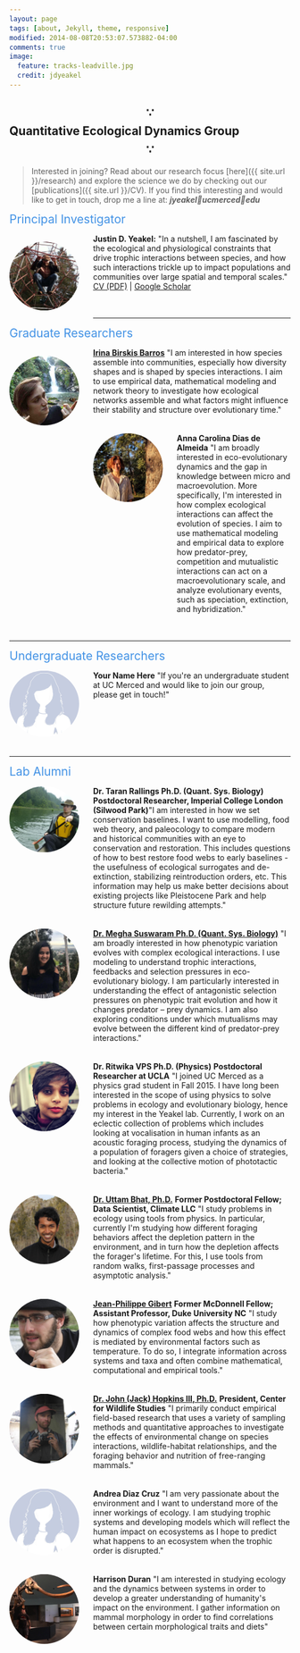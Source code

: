 ```yaml
---
layout: page
tags: [about, Jekyll, theme, responsive]
modified: 2014-08-08T20:53:07.573882-04:00
comments: true
image:
  feature: tracks-leadville.jpg
  credit: jdyeakel
---
```




<!---
Our group is generally interested in the physical and biological constraints that shape trophic interactions, and how changes in these interactions impact community dynamics over both ecological and evolutionary time. 
We employ both theoretical as well as empirical approaches to address many different aspects of problems that fall within this central focus, including but not limited to:   

* Nonlinear dynamics   
* Stochastic processes   
* Dynamic programming   
* Stable isotopes   
* Historical records
* Paleontological data   



I generally use network-theoretic approaches – combined with empirical measures of interactions e.g. stable isotopic data – to try to understand how species interactions trickle up to impact the structure and functioning of ecological communities. My long-term interests fall into 3 core themes:

* the proximate drivers and ultimate effects of species interactions
* the effects of large-scale (spatial and temporal) factors on community assembly and dis-assembly
* the interplay between landscape structure and population/community dynamics
-->


## $$\because$$ Quantitative Ecological Dynamics Group $$\because$$  

> Interested in joining? Read about our research focus [here]({{ site.url }}/research) and explore the science we do by checking out our [publications]({{ site.url }}/CV). If you find this interesting and would like to get in touch, drop me a line at: ***jyeakel🤖ucmerced🤖edu***   


<span style="text-align=left;font-size:1.5em;color:#4292E5;">Principal Investigator</span>   
<div>
<!-- <p style="float: left;padding-right:25px"><img src="/images/justin-web.jpg" width="125"></p>     -->
  <p style="float: left; padding-right: 25px;"><img src="/images/justin-web.jpg" style="clip-path: ellipse(50% 50%); width: 125px; height: auto;" alt="Justin D. Yeakel bio photo"></p> 
<b>Justin D. Yeakel:</b> "In a nutshell, I am fascinated by the ecological and physiological constraints that drive trophic interactions between species, and how such interactions trickle up to impact populations and communities over large spatial and temporal scales." <a href="{{ site.url }}/CV/Yeakel_CV/Yeakel_CV.pdf" target="_blank">CV (PDF)</a> | <a href="http://scholar.google.com/citations?user=nWHtsZYAAAAJ&hl=en&oi=sra" target="_blank">Google Scholar</a> <BR> <BR>
</div>       

<BR CLEAR="...">

<!-- ---

<span style="text-align=left;font-size:1.5em;color:#4292E5;">Postdoctoral Researchers</span> 
<div>
Check back soon...
</div>     

<BR CLEAR="..."> -->

---

<span style="text-align=left;font-size:1.5em;color:#4292E5;">Graduate Researchers</span> 
<div>
<p style="float: left;padding-right:25px"><img src="/images/Irina-web.jpg" style="clip-path: ellipse(50% 50%); width: 125px; height: auto;"></p>
 <b><a href="https://birskisbarros.weebly.com/" target="_blank">Irina Birskis Barros</a></b> "I am interested in how species assemble into communities, especially how diversity shapes and is shaped by species interactions. I aim to use empirical data, mathematical modeling and network theory to investigate how ecological networks assemble and what factors might influence their stability and structure over evolutionary time."  <BR> <BR>     
</div>     

<BR CLEAR="...">   

<div style="display: flex; align-items: flex-start;">
    <div style="flex-shrink: 0; padding-right: 25px;">
        <img src="/images/anna-web.jpg" style="clip-path: ellipse(50% 50%); width: 125px; height: auto;" alt="Anna Carolina Dias de Almeida bio photo">
    </div>
    <div>
        <b>Anna Carolina Dias de Almeida</b> "I am broadly interested in eco-evolutionary dynamics and the gap in knowledge between micro and macroevolution. More specifically, I'm interested in how complex ecological interactions can affect the evolution of species. I aim to use mathematical modeling and empirical data to explore how predator-prey, competition and mutualistic interactions can act on a macroevolutionary scale, and analyze evolutionary events, such as speciation, extinction, and hybridization."
        <br><br>
    </div>
</div> 

<BR CLEAR="...">

---    

<span style="text-align=left;font-size:1.5em;color:#4292E5;">Undergraduate Researchers</span> 
<div style="display: flex; align-items: flex-start;">
    <div style="flex-shrink: 0; padding-right: 25px;">
      <img src="/images/person.jpg" style="clip-path: ellipse(50% 50%); width: 125px; height: auto;">
    </div>
  <div>
    <b>Your Name Here</b> "If you're an undergraduate student at UC Merced and would like to join our group, please get in touch!"  <BR> <BR> <BR> <BR>     
  </div> 
</div>     

<BR CLEAR="...">

---

<span style="text-align=left;font-size:1.5em;color:#4292E5;">Lab Alumni</span>
<div style="display: flex; align-items: flex-start;">
    <div style="flex-shrink: 0; padding-right: 25px;">
      <img src="/images/Taran-web.jpg" style="clip-path: ellipse(50% 50%); width: 125px; height: auto;">
    </div>
<div>
  <b>Dr. Taran Rallings Ph.D. (Quant. Sys. Biology)</b> <b>Postdoctoral Researcher, Imperial College London (Silwood Park)</b>"I am interested in how we set conservation baselines. I want to use modelling, food web theory, and paleocology to compare modern and historical communities with an eye to  conservation and restoration. This includes questions of how to best restore food webs to early baselines - the usefulness of ecological surrogates and de-extinction, stabilizing reintroduction orders, etc. This information may help us make better decisions about existing projects like Pleistocene Park and help structure future rewilding attempts."  <BR> <BR>     
  </div> 
</div>     

<BR CLEAR="...">   

<div style="display: flex; align-items: flex-start;">
    <div style="flex-shrink: 0; padding-right: 25px;">
      <img src="/images/Megha-web.jpg" style="clip-path: ellipse(50% 50%); width: 125px; height: auto;">
    </div>
<div>  
<b><a href="http://www.meghasuswaram.com" target="_blank">Dr. Megha Suswaram Ph.D. (Quant. Sys. Biology)</a></b> "I am broadly interested in how phenotypic variation evolves with complex ecological interactions. I use modeling to understand trophic interactions, feedbacks and selection pressures in eco-evolutionary biology.  I am particularly interested in understanding the effect of antagonistic selection pressures on phenotypic trait evolution and how it changes predator – prey dynamics. I am also exploring conditions under which mutualisms may evolve between the different kind of predator-prey interactions."  <BR> <BR>     
  </div> 
</div>      

<BR CLEAR="...">


<div style="display: flex; align-items: flex-start;">
    <div style="flex-shrink: 0; padding-right: 25px;">
    <img src="/images/Ritwika-web2.jpg" style="clip-path: ellipse(50% 50%); width: 125px; height: auto;">
    </div>
<div> 
<b>Dr. Ritwika VPS Ph.D. (Physics)</b> <b>Postdoctoral Researcher at UCLA</b> "I joined UC Merced as a physics grad student in Fall 2015. I have long been interested in the scope of using physics to solve problems in ecology and evolutionary biology, hence my interest in the Yeakel lab. Currently, I work on an eclectic collection of problems which includes looking at vocalisation in human infants as an acoustic foraging process, studying the dynamics of a population of foragers given a choice of strategies, and looking at the collective motion of phototactic bacteria."  <BR> <BR>     
  </div> 
</div>       

<BR CLEAR="...">


<div style="display: flex; align-items: flex-start;">
    <div style="flex-shrink: 0; padding-right: 25px;">
    <img src="/images/Uttam-web.jpg" style="clip-path: ellipse(50% 50%); width: 125px; height: auto;">
    </div>
<div> 
    <b><a href="https://scholar.google.com/citations?user=8AVQ7NgAAAAJ&hl=en" target="_blank">Dr. Uttam Bhat, Ph.D.</a></b> <b>Former Postdoctoral Fellow; Data Scientist, Climate LLC</b> "I study problems in ecology using tools from physics. In particular, currently I'm studying how different foraging behaviors affect the depletion pattern in the environment, and in turn how the depletion affects the forager's lifetime. For this, I use tools from random walks, first-passage processes and asymptotic analysis."  <BR> <BR>     
  </div> 
</div>      

<BR CLEAR="...">

<div style="display: flex; align-items: flex-start;">
    <div style="flex-shrink: 0; padding-right: 25px;">
    <img src="/images/JP-web.jpg" style="clip-path: ellipse(50% 50%); width: 125px; height: auto;">
    </div>
<div> 
    <b><a href="http://jeanpgibert.weebly.com" target="_blank">Jean-Philippe Gibert</a></b> <b>Former McDonnell Fellow; Assistant Professor, Duke University NC</b> "I study how phenotypic variation affects the structure and dynamics of complex food webs and how this effect is mediated by environmental factors such as temperature. To do so, I integrate information across systems and taxa and often combine mathematical, computational and empirical tools." <BR> <BR> 
  </div> 
</div>        

<BR CLEAR="...">

<div style="display: flex; align-items: flex-start;">
    <div style="flex-shrink: 0; padding-right: 25px;">
    <img src="/images/Jack-web.jpg" style="clip-path: ellipse(50% 50%); width: 125px; height: auto;">
    </div>
<div> 
    <b><a href="http://jackhopkinswildlife.com" target="_blank">Dr. John (Jack) Hopkins III, Ph.D.</a></b> <b>President, Center for Wildlife Studies</b> "I primarily conduct empirical field-based research that uses a variety of sampling methods and quantitative approaches to investigate the effects of environmental change on species interactions, wildlife-habitat relationships, and the foraging behavior and nutrition of free-ranging mammals." <BR> <BR> 
  </div> 
</div>      

<BR CLEAR="...">

<div style="display: flex; align-items: flex-start;">
    <div style="flex-shrink: 0; padding-right: 25px;">
    <img src="/images/person.jpg" style="clip-path: ellipse(50% 50%); width: 125px; height: auto;">
    </div>
<div>     
<b>Andrea Diaz Cruz</b> "I am very passionate about the environment and I want to understand more of the inner workings of ecology. I am studying trophic systems and developing models which will reflect the human impact on ecosystems as I hope to predict what happens to an ecosystem when the trophic order is disrupted."  <BR> <BR> 
  </div> 
</div>     

<BR CLEAR="...">

<div style="display: flex; align-items: flex-start;">
    <div style="flex-shrink: 0; padding-right: 25px;">
    <img src="/images/Harrison-web.jpg" style="clip-path: ellipse(50% 50%); width: 125px; height: auto;">
    </div>
<div>       
<b>Harrison Duran</b> "I am interested in studying ecology and the dynamics between systems in order to develop a greater  understanding of  humanity's impact on the environment. I gather information on mammal morphology in order to find correlations between certain morphological traits and diets"  <BR> <BR>     
  </div> 
</div>     





         

<!---
###Background

I graduated in 2004 from Kent State University in Ohio (my home state) with a degree in Biological Anthropology, a minor in biology, and specializing in outdoor education (I spent two years working at LongAcre Expeditions, and am a graduate of the NOLS Alaska summer course).
After reading Chaos by James Glieck in 2003, and his beautiful descriptions of the Santa Cruz campus, I sent a random email to [Paul Koch](http://www.es.ucsc.edu/~pkoch/), a professor at UCSC specializing in using stable isotopes to study modern and paleo ecosystems.
He ended up offering me a job in the mass spec facility at UCSC, where I worked for two years before becoming a graduate student in the Ecology and Evolutionary Biology Department.   
<br>
While at UCSC, I began working with [Nate Dominy](https://biology.dartmouth.edu/people/nathaniel-j-dominy) in the Anthropology Department and ended up spending 3 field seasons all over sub-Saharan Africa studying mole rats, forest canopies, and fur seals, among other things.
During the latter half of my Ph.D., I began working with [Marc Mangel](http://users.soe.ucsc.edu/~msmangel/) using quantitative approaches to study dietary behaviors and the compensatory dynamics of fish recruitment, finishing my degree in 2012.     
<br>
From 2012-2014, I was a postdoctoral fellow at Simon Fraser University working with Jon Moore on the metapopulation dynamics of aquatic species - specifically those constrained to river watersheds.
I had a great time learning about the insane life-history of salmon, and got to spend a lot of time with people who know those systems inside and out, including [Jon](http://moorelab.wix.com/moorelab), [Mike Beakes](http://scholar.google.ca/citations?user=vB5kMZoAAAAJ&hl=en), [Corey Phillis](http://coreyphillis.github.io), and [Sean Anderson](http://seananderson.ca). 
Not being a specialist in any one system, it was a humbling and exciting experience!   
<br>
As of June, 2014 I began as an Omidyar Postdoctoral Fellow at the Santa Fe Institute in Santa Fe, New Mexico. SFI has no boundaries between disciplines, and I feel lucky to work alongside so many excellent people spanning so many subject areas.
Check out the rest of my website for info on research interests and news of recent work! Thanks for visiting,  
&nbsp;&nbsp;&nbsp;&nbsp;*-JD Yeakel, October 2014*
-->
<!---
My wife Charlene Chow is an artist. [Check out her website here!](http://charleneeliz.wordpress.com)
-->
